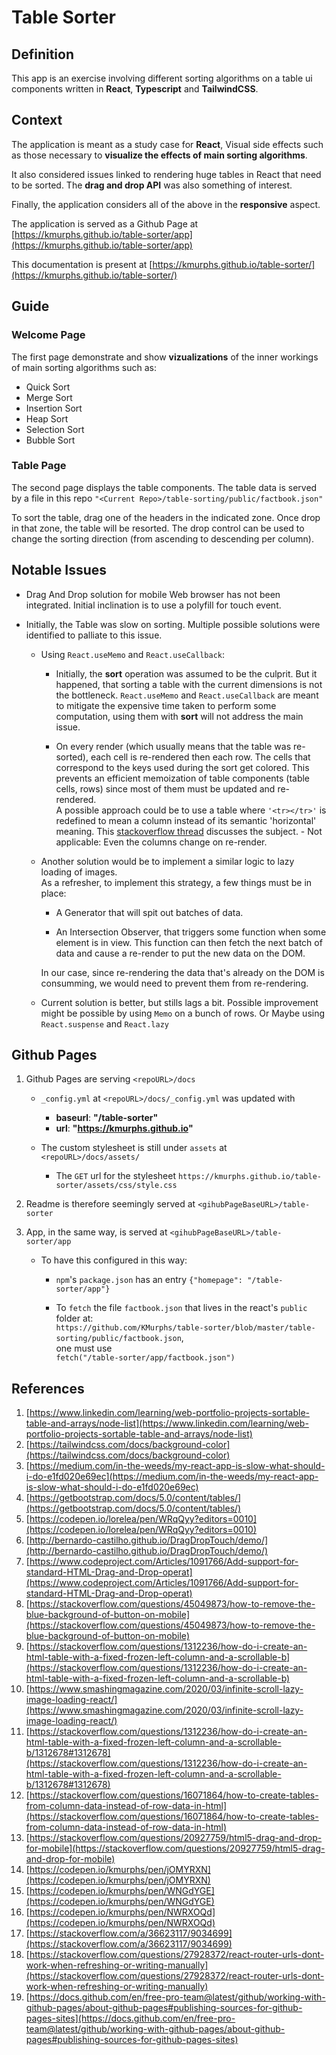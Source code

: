 # Table Sorter

## Definition

This app is an exercise involving different sorting algorithms on a table ui components written in **React**, **Typescript** and **TailwindCSS**.

## Context

The application is meant as a study case for **React**, Visual side effects such as those necessary to **visualize the effects of main sorting algorithms**.

It also considered issues linked to rendering huge tables in React that need to be sorted. The **drag and drop API** was also something of interest.

Finally, the application considers all of the above in the **responsive** aspect.

The application is served as a Github Page at [https://kmurphs.github.io/table-sorter/app](https://kmurphs.github.io/table-sorter/app)

This documentation is present at [https://kmurphs.github.io/table-sorter/](https://kmurphs.github.io/table-sorter/)

## Guide

### Welcome Page

The first page demonstrate and show **vizualizations** of the inner workings of main sorting algorithms such as:
- Quick Sort
- Merge Sort
- Insertion Sort
- Heap Sort
- Selection Sort
- Bubble Sort

### Table Page

The second page displays the table components.
The table data is served by a file in this repo ``"<Current Repo>/table-sorting/public/factbook.json"``

To sort the table, drag one of the headers in the indicated zone. Once drop in that zone, the table will be resorted. The drop control can be used to change the sorting direction (from ascending to descending per column).


## Notable Issues

- Drag And Drop solution for mobile Web browser has not been integrated. Initial inclination is to use a polyfill for touch event.


- Initially, the Table was slow on sorting. Multiple possible solutions were identified to palliate to this issue.
  
  - Using ``React.useMemo`` and ``React.useCallback``:
  
    - Initially, the **sort** operation was assumed to be the culprit. But it happened, that sorting a table with the current dimensions is not the bottleneck. ``React.useMemo`` and ``React.useCallback`` are meant to mitigate the expensive time taken to perform some computation, using them with **sort** will not address the main issue.

    - On every render (which usually means that the table was re-sorted), each cell is re-rendered then each row. The cells that correspond to the keys used during the sort get colored. This prevents an efficient memoization of table components (table cells, rows) since most of them must be updated and re-rendered.<br> A possible approach could be to use a table where ``'<tr></tr>'`` is redefined to mean a column instead of its semantic 'horizontal' meaning. This [stackoverflow thread](https://stackoverflow.com/questions/16071864/how-to-create-tables-from-column-data-instead-of-row-data-in-html) discusses the subject. - Not applicable: Even the columns change on re-render.

  - Another solution would be to implement a similar logic to lazy loading of images.<br>
  As a refresher, to implement this strategy, a few things must be in place:

    - A Generator that will spit out batches of data.

    - An Intersection Observer, that triggers some function when some element is in view. This function can then fetch the next batch of data and cause a re-render to put the new data on the DOM.<br>
    
    In our case, since re-rendering the data that's already on the DOM is consumming, we would need to prevent them from re-rendering.<br>

  - Current solution is better, but stills lags a bit. Possible improvement might be possible by using ``Memo`` on a bunch of rows. Or Maybe using ``React.suspense`` and ``React.lazy`` 


## Github Pages

1. Github Pages are serving ``<repoURL>/docs``
    - ``_config.yml`` at ``<repoURL>/docs/_config.yml`` was updated with

      - **baseurl**: **"/table-sorter"**
      - **url**: **"https://kmurphs.github.io"**


    - The custom stylesheet is still under ``assets`` at ``<repoURL>/docs/assets/``
      - The ``GET`` url for the stylesheet ``https://kmurphs.github.io/table-sorter/assets/css/style.css``

2. Readme is therefore seemingly served at ``<gihubPageBaseURL>/table-sorter``

3. App, in the same way, is served at ``<gihubPageBaseURL>/table-sorter/app``
    - To have this configured in this way:

      - ``npm``'s ``package.json`` has an entry ``{"homepage": "/table-sorter/app"}``

      - To ``fetch`` the file ``factbook.json`` that lives in the react's ``public`` folder at:<br/> 
      ``https://github.com/KMurphs/table-sorter/blob/master/table-sorting/public/factbook.json``, 
      <br/> one must use <br/>
      ``fetch("/table-sorter/app/factbook.json")``  



## References

1. [https://www.linkedin.com/learning/web-portfolio-projects-sortable-table-and-arrays/node-list](https://www.linkedin.com/learning/web-portfolio-projects-sortable-table-and-arrays/node-list)
2. [https://tailwindcss.com/docs/background-color](https://tailwindcss.com/docs/background-color)
3. [https://medium.com/in-the-weeds/my-react-app-is-slow-what-should-i-do-e1fd020e69ec](https://medium.com/in-the-weeds/my-react-app-is-slow-what-should-i-do-e1fd020e69ec)
4. [https://getbootstrap.com/docs/5.0/content/tables/](https://getbootstrap.com/docs/5.0/content/tables/)
5. [https://codepen.io/lorelea/pen/WRqQyy?editors=0010](https://codepen.io/lorelea/pen/WRqQyy?editors=0010)
6. [http://bernardo-castilho.github.io/DragDropTouch/demo/](http://bernardo-castilho.github.io/DragDropTouch/demo/)
7. [https://www.codeproject.com/Articles/1091766/Add-support-for-standard-HTML-Drag-and-Drop-operat](https://www.codeproject.com/Articles/1091766/Add-support-for-standard-HTML-Drag-and-Drop-operat)
8. [https://stackoverflow.com/questions/45049873/how-to-remove-the-blue-background-of-button-on-mobile](https://stackoverflow.com/questions/45049873/how-to-remove-the-blue-background-of-button-on-mobile)
9. [https://stackoverflow.com/questions/1312236/how-do-i-create-an-html-table-with-a-fixed-frozen-left-column-and-a-scrollable-b](https://stackoverflow.com/questions/1312236/how-do-i-create-an-html-table-with-a-fixed-frozen-left-column-and-a-scrollable-b)
10. [https://www.smashingmagazine.com/2020/03/infinite-scroll-lazy-image-loading-react/](https://www.smashingmagazine.com/2020/03/infinite-scroll-lazy-image-loading-react/)
11. [https://stackoverflow.com/questions/1312236/how-do-i-create-an-html-table-with-a-fixed-frozen-left-column-and-a-scrollable-b/1312678#1312678](https://stackoverflow.com/questions/1312236/how-do-i-create-an-html-table-with-a-fixed-frozen-left-column-and-a-scrollable-b/1312678#1312678)
12. [https://stackoverflow.com/questions/16071864/how-to-create-tables-from-column-data-instead-of-row-data-in-html](https://stackoverflow.com/questions/16071864/how-to-create-tables-from-column-data-instead-of-row-data-in-html)
13. [https://stackoverflow.com/questions/20927759/html5-drag-and-drop-for-mobile](https://stackoverflow.com/questions/20927759/html5-drag-and-drop-for-mobile)
14. [https://codepen.io/kmurphs/pen/jOMYRXN](https://codepen.io/kmurphs/pen/jOMYRXN)
14. [https://codepen.io/kmurphs/pen/WNGdYGE](https://codepen.io/kmurphs/pen/WNGdYGE)
14. [https://codepen.io/kmurphs/pen/NWRXOQd](https://codepen.io/kmurphs/pen/NWRXOQd)
15. [https://stackoverflow.com/a/36623117/9034699](https://stackoverflow.com/a/36623117/9034699)
16. [https://stackoverflow.com/questions/27928372/react-router-urls-dont-work-when-refreshing-or-writing-manually](https://stackoverflow.com/questions/27928372/react-router-urls-dont-work-when-refreshing-or-writing-manually)
17. [https://docs.github.com/en/free-pro-team@latest/github/working-with-github-pages/about-github-pages#publishing-sources-for-github-pages-sites](https://docs.github.com/en/free-pro-team@latest/github/working-with-github-pages/about-github-pages#publishing-sources-for-github-pages-sites)